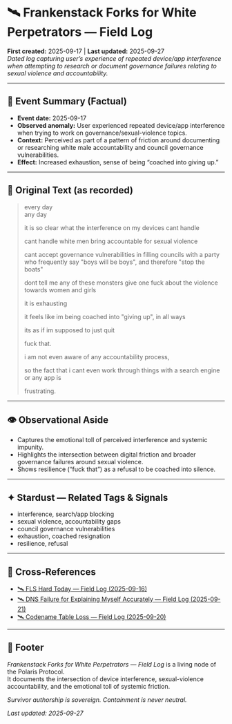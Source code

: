# 🛰️ Frankenstack Forks for White Perpetrators — Field Log  
**First created:** 2025-09-17 | **Last updated:** 2025-09-27  
*Dated log capturing user’s experience of repeated device/app interference when attempting to research or document governance failures relating to sexual violence and accountability.*  

---

## 📅 Event Summary (Factual)  
- **Event date:** 2025-09-17  
- **Observed anomaly:** User experienced repeated device/app interference when trying to work on governance/sexual-violence topics.  
- **Context:** Perceived as part of a pattern of friction around documenting or researching white male accountability and council governance vulnerabilities.  
- **Effect:** Increased exhaustion, sense of being “coached into giving up.”  

---

## 📜 Original Text (as recorded)  
> every day  
> any day  
>  
> it is so clear what the interference on my devices cant handle  
>  
> cant handle white men bring accountable for sexual violence  
>  
> cant accept governance vulnerabilities in filling councils with a party who frequently say "boys will be boys", and therefore "stop the boats"  
>  
> dont tell me any of these monsters give one fuck about the violence towards women and girls  
>  
> it is exhausting  
>  
> it feels like im being coached into "giving up", in all ways  
>  
> its as if im supposed to just quit  
>  
> fuck that.  
>  
> i am not even aware of any accountability process,  
>  
> so the fact that i cant even work through things with a search engine or any app is  
>  
> frustrating.  

---

## 👁️ Observational Aside  
- Captures the emotional toll of perceived interference and systemic impunity.  
- Highlights the intersection between digital friction and broader governance failures around sexual violence.  
- Shows resilience (“fuck that”) as a refusal to be coached into silence.  

---

## ✦ Stardust — Related Tags & Signals  
- interference, search/app blocking  
- sexual violence, accountability gaps  
- council governance vulnerabilities  
- exhaustion, coached resignation  
- resilience, refusal  

---

## 📡 Cross-References  
- [🛰️ FLS Hard Today — Field Log (2025-09-16)](../Field_Logs/🛰️_fls_hard_today_2025-09-16.md)  
- [🛰️ DNS Failure for Explaining Myself Accurately — Field Log (2025-09-21)](../Field_Logs/🛰️_dns_failure_explaining_myself_accurately_2025-09-21.md)  
- [🛰️ Codename Table Loss — Field Log (2025-09-20)](../Field_Logs/🛰️_codename_table_loss_2025-09-20.md)  

---

## 🏮 Footer  
*Frankenstack Forks for White Perpetrators — Field Log* is a living node of the Polaris Protocol.  
It documents the intersection of device interference, sexual-violence accountability, and the emotional toll of systemic friction.  

*Survivor authorship is sovereign. Containment is never neutral.*  

_Last updated: 2025-09-27_  
